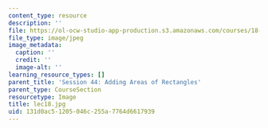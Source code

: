 ```yaml
---
content_type: resource
description: ''
file: https://ol-ocw-studio-app-production.s3.amazonaws.com/courses/18-01sc-single-variable-calculus-fall-2010/131d0ac51205046c255a7764d6617939_lec18.jpg
file_type: image/jpeg
image_metadata:
  caption: ''
  credit: ''
  image-alt: ''
learning_resource_types: []
parent_title: 'Session 44: Adding Areas of Rectangles'
parent_type: CourseSection
resourcetype: Image
title: lec18.jpg
uid: 131d0ac5-1205-046c-255a-7764d6617939
---
```

